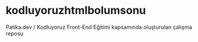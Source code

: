 # kodluyoruzhtmlbolumsonu
Patika.dev / Kodluyoruz Front-End Eğitimi kapsamında oluşturulan çalışma reposu
